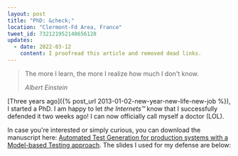 ```yaml
---
layout: post
title: "PhD: &check;"
location: "Clermont-Fd Area, France"
tweet_id: 732121952148656128
updates:
  - date: 2022-03-12
    content: I proofread this article and removed dead links.
---
```


> The more I learn, the more I realize how much I don't know.
>
> _Albert Einstein_

[Three years ago]({% post_url 2013-01-02-new-year-new-life-new-job %}), I
started a PhD. I am happy to let _the Internets™_ know that I successfully
defended it two weeks ago! I can now officially call myself a doctor (LOL).

In case you're interested or simply curious, you can download the manuscript
here: [Automated Test Generation for production systems with a Model-based
Testing approach](/papers/phd-thesis-v2.pdf). The slides I used for my defense
are below:

<script async class="speakerdeck-embed" data-id="b4ba8e7c34514e7b84b5528acc7a26bf" data-ratio="1.41436464088398" src="//speakerdeck.com/assets/embed.js"></script>
